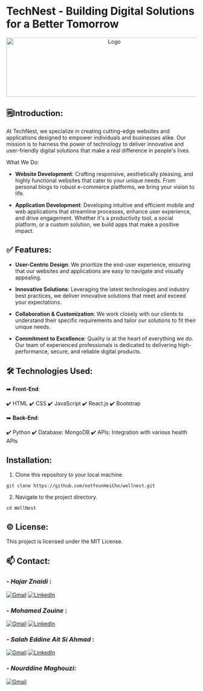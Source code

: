 # TechNest - Building Digital Solutions for a Better Tomorrow

<div align="center">
  <img src="/assets/technest-removebg-preview.png.png" alt="Logo" width="556" height="156">
</div>

## 🗒️Introduction:

At TechNest, we specialize in creating cutting-edge websites and applications designed to empower individuals and businesses alike. Our mission is to harness the power of technology to deliver innovative and user-friendly digital solutions that make a real difference in people's lives.

What We Do:

- **Website Development**: Crafting responsive, aesthetically pleasing, and highly functional websites that cater to your unique needs. From personal blogs to robust e-commerce platforms, we bring your vision to life.

- **Application Development**: Developing intuitive and efficient mobile and web applications that streamline processes, enhance user experience, and drive engagement. Whether it's a productivity tool, a social platform, or a custom solution, we build apps that make a positive impact.

## ✅ Features:

- **User-Centric Design**: We prioritize the end-user experience, ensuring that our websites and applications are easy to navigate and visually appealing.
- **Innovative Solutions**: Leveraging the latest technologies and industry best practices, we deliver innovative solutions that meet and exceed your expectations.

- **Collaboration & Customization**: We work closely with our clients to understand their specific requirements and tailor our solutions to fit their unique needs.

- **Commitment to Excellence**: Quality is at the heart of everything we do. Our team of experienced professionals is dedicated to delivering high-performance, secure, and reliable digital products.

## 🛠️ Technologies Used:

➡️ **Front-End**:

✔️ HTML
✔️ CSS
✔️ JavaScript
✔️ React.js
✔️ Bootstrap

➡️ **Back-End**:

✔️ Python
✔️ Database: MongoDB
✔️ APIs: Integration with various health APIs

## Installation:

1. Clone this repository to your local machine.

```git clone https://github.com/notfounHeiCho/wellnest.git```

2. Navigate to the project directory.

```cd WellNest```

## ©️ License:

This project is licensed under the MIT License.

## 📫 Contact:

### - *Hajar Znaidi* :

[![Gmail](https://img.shields.io/badge/Gmail-D14836?style=for-the-badge&logo=gmail&logoColor=white)](mailto:hajarznaidi04@gmail.com)
[![LinkedIn](https://img.shields.io/badge/linkedin-%230077B5.svg?style=for-the-badge&logo=linkedin&logoColor=white)](https://www.linkedin.com/in/hajar-znaidi-b2364a189/)

### - *Mohamed Zouine* :

[![Gmail](https://img.shields.io/badge/Gmail-D14836?style=for-the-badge&logo=gmail&logoColor=white)](mailto:zouinemohamade@gmail.com)
[![LinkedIn](https://img.shields.io/badge/linkedin-%230077B5.svg?style=for-the-badge&logo=linkedin&logoColor=white)](https://www.linkedin.com/in/mohamed-zouine-5716a2252?utm_source=share&utm_campaign=share_via&utm_content=profile&utm_medium=android_app)

### - *Salah Eddine Ait Si Ahmad* :

[![Gmail](https://img.shields.io/badge/Gmail-D14836?style=for-the-badge&logo=gmail&logoColor=white)](mailto:salaheddine.aitsiahmad@gmail.com)
[![LinkedIn](https://img.shields.io/badge/linkedin-%230077B5.svg?style=for-the-badge&logo=linkedin&logoColor=white)](https://www.linkedin.com/in/salah-eddine-ait-si-ahmad/)

### - *Nourddine Maghouzi*:

[![Gmail](https://img.shields.io/badge/Gmail-D14836?style=for-the-badge&logo=gmail&logoColor=white)](mailto:hassanmaghouzi@gmail.com)
